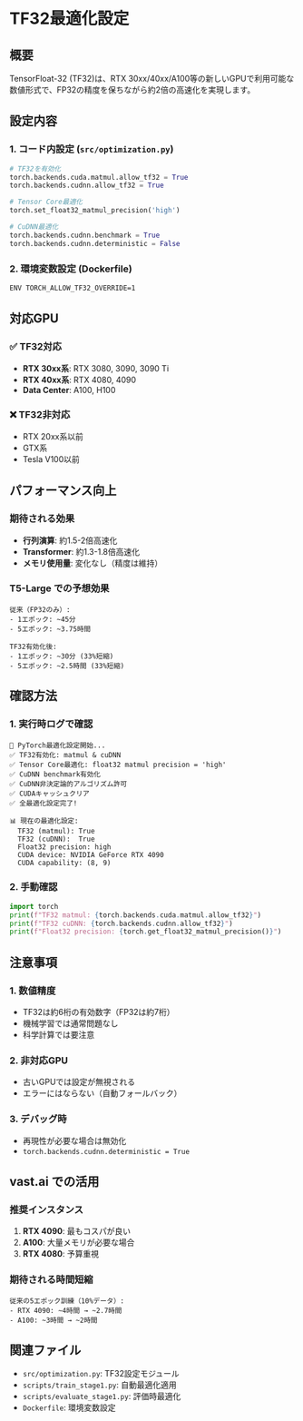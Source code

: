 # TF32最適化設定

## 概要
TensorFloat-32 (TF32)は、RTX 30xx/40xx/A100等の新しいGPUで利用可能な数値形式で、FP32の精度を保ちながら約2倍の高速化を実現します。

## 設定内容

### 1. コード内設定 (`src/optimization.py`)
```python
# TF32を有効化
torch.backends.cuda.matmul.allow_tf32 = True
torch.backends.cudnn.allow_tf32 = True

# Tensor Core最適化
torch.set_float32_matmul_precision('high')

# CuDNN最適化
torch.backends.cudnn.benchmark = True
torch.backends.cudnn.deterministic = False
```

### 2. 環境変数設定 (Dockerfile)
```bash
ENV TORCH_ALLOW_TF32_OVERRIDE=1
```

## 対応GPU

### ✅ TF32対応
- **RTX 30xx系**: RTX 3080, 3090, 3090 Ti
- **RTX 40xx系**: RTX 4080, 4090
- **Data Center**: A100, H100

### ❌ TF32非対応
- RTX 20xx系以前
- GTX系
- Tesla V100以前

## パフォーマンス向上

### 期待される効果
- **行列演算**: 約1.5-2倍高速化
- **Transformer**: 約1.3-1.8倍高速化
- **メモリ使用量**: 変化なし（精度は維持）

### T5-Large での予想効果
```
従来（FP32のみ）: 
- 1エポック: ~45分
- 5エポック: ~3.75時間

TF32有効化後:
- 1エポック: ~30分 (33%短縮)
- 5エポック: ~2.5時間 (33%短縮)
```

## 確認方法

### 1. 実行時ログで確認
```
🚀 PyTorch最適化設定開始...
✅ TF32有効化: matmul & cuDNN
✅ Tensor Core最適化: float32 matmul precision = 'high'
✅ CuDNN benchmark有効化
✅ CuDNN非決定論的アルゴリズム許可
✅ CUDAキャッシュクリア
✅ 全最適化設定完了!

📊 現在の最適化設定:
  TF32 (matmul): True
  TF32 (cuDNN):  True
  Float32 precision: high
  CUDA device: NVIDIA GeForce RTX 4090
  CUDA capability: (8, 9)
```

### 2. 手動確認
```python
import torch
print(f"TF32 matmul: {torch.backends.cuda.matmul.allow_tf32}")
print(f"TF32 cuDNN: {torch.backends.cudnn.allow_tf32}")
print(f"Float32 precision: {torch.get_float32_matmul_precision()}")
```

## 注意事項

### 1. 数値精度
- TF32は約6桁の有効数字（FP32は約7桁）
- 機械学習では通常問題なし
- 科学計算では要注意

### 2. 非対応GPU
- 古いGPUでは設定が無視される
- エラーにはならない（自動フォールバック）

### 3. デバッグ時
- 再現性が必要な場合は無効化
- `torch.backends.cudnn.deterministic = True`

## vast.ai での活用

### 推奨インスタンス
1. **RTX 4090**: 最もコスパが良い
2. **A100**: 大量メモリが必要な場合
3. **RTX 4080**: 予算重視

### 期待される時間短縮
```
従来の5エポック訓練（10%データ）:
- RTX 4090: ~4時間 → ~2.7時間
- A100: ~3時間 → ~2時間
```

## 関連ファイル

- `src/optimization.py`: TF32設定モジュール
- `scripts/train_stage1.py`: 自動最適化適用
- `scripts/evaluate_stage1.py`: 評価時最適化
- `Dockerfile`: 環境変数設定